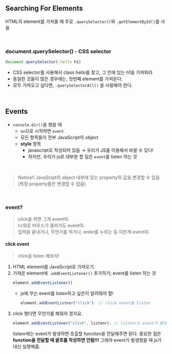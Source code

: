 ## Searching For Elements

HTML의 element를 가져올 때 주로 `.querySelector()`와 `.getElementById()`를 사용

<br>

### document.querySelector() - CSS selector
```javascript
document.querySelector(.hello h1)
```
- CSS selector를 사용해서 class hello를 찾고, 그 안에 있는 h1을 가져와라
- 동일한 것들이 많은 경우에는, 첫번째 element를 가져온다.
- 모두 가져오고 싶다면, ``.querySelectorAll()`` 을 사용해야 한다.

<br>

## Events

- `console.dir()`을 했을 때 
    - `on`으로 시작하면 `event`
    - 모든 항목들이 전부 JavaScript의 object
    - **style** 항목
        - javascript로 작성되어 있음 →  우리가 JS를 이용해서 바꿀 수 있다!
        - 하지만, 우리가 js로 대부분 할 일은 `event`를 listen 하는 것

<br>

> Notice!! JavaScipt의 object 내부에 있는 property의 값을 변경할 수 있음 (특정 property들은 변경할 수 없음)

<br>

### event?

> click을 하면 그게 event야. <br>`h1`위로 마우스가 올라가도 event야. <br>입력을 끝내거나, 무언가를 적거나, enter를 누르는 등 이런게 event야.

#### click event

> click을 listen 해보자!

1. HTML element를 JavaScript로 가져오기.
2. 가져온 element에 `.addEventListener()` 추가하기; event를 listen 하는 것
    ```javascript
    element.addEventListener()
    ```
    - js에 무슨 event를 listen하고 싶은지 알려줘야 함!
        ```javascript
        element.addEventListner("click")  // click event를 listen
        ```
3. click 했다면 무언가를 해줘야 겠지요.
    ```javascript
    element.addEventListener("click", listenr); // listenr는 event가 발생했을 때 실행되는 것
    ```
    listenr에는 event가 발생하면 호출할 function을 전달해주면 된다.
    중요한 점은 **function을 전달할 때 괄호를 작성하면 안됨!!!** 그래야 event가 발생했을 때 js가 대신 실행해줌. 
    


